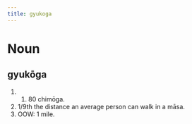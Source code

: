 ```yaml
---
title: gyukoga
---
```


# Noun

## gyukōga

1. 1. 80 chimōga.
2. 1/9th the distance an average person can walk in a māsa.
3. OOW: 1 mile.
